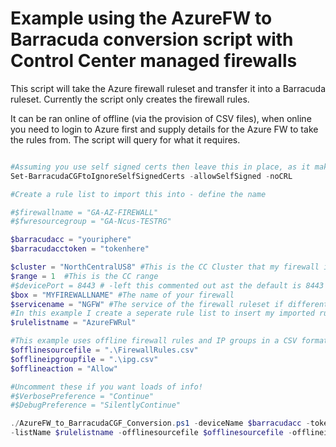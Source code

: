 
# Example using the AzureFW to Barracuda conversion script with Control Center managed firewalls

This script will take the Azure firewall ruleset and transfer it into a Barracuda ruleset. Currently the script only creates the firewall rules. 

It can be ran online of offline (via the provision of CSV files), when online you need to login to Azure first and supply details for the Azure FW to take the rules from. The script will query for what it requires.


```powershell

#Assuming you use self signed certs then leave this in place, as it makes some exceptions to Powershells default handling.
Set-BarracudaCGFtoIgnoreSelfSignedCerts -allowSelfSigned -noCRL

#Create a rule list to import this into - define the name

#$firewallname = "GA-AZ-FIREWALL"
#$fwresourcegroup = "GA-Ncus-TESTRG"

$barracudacc = "youriphere"
$barracudacctoken = "tokenhere"

$cluster = "NorthCentralUS8" #This is the CC Cluster that my firewall is managed in
$range = 1  #This is the CC range
#$devicePort = 8443 # -left this commented out ast the default is 8443
$box = "MYFIREWALLNAME" #The name of your firewall
$servicename = "NGFW" #The service of the firewall ruleset if different. 
#In this example I create a seperate rule list to insert my imported rules into. I could remove the -listname $rulelist name below and write direct to the main firewall ruleset.
$rulelistname = "AzureFWRul" 

#This example uses offline firewall rules and IP groups in a CSV format
$offlinesourcefile = ".\FirewallRules.csv"
$offlineipgroupfile = ".\ipg.csv"
$offlineaction = "Allow"

#Uncomment these if you want loads of info!
#$VerbosePreference = "Continue"
#$DebugPreference = "SilentlyContinue"

./AzureFW_to_BarracudaCGF_Conversion.ps1 -deviceName $barracudacc -token $barracudacctoken -range $range -cluster $cluster -serviceName $servicename -box $box `
-listName $rulelistname -offlinesourcefile $offlinesourcefile -offlineipgroupfile $offlineipgroupfile -offlineaction Allow -removeduplicates $true 

```